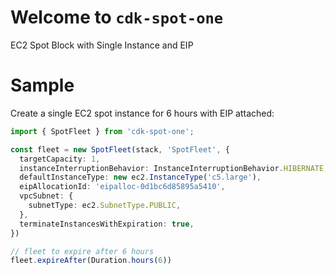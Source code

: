 # Welcome to `cdk-spot-one`

EC2 Spot Block with Single Instance and EIP

# Sample

Create a single EC2 spot instance for 6 hours with EIP attached:

```ts
import { SpotFleet } from 'cdk-spot-one';

const fleet = new SpotFleet(stack, 'SpotFleet', {
  targetCapacity: 1,
  instanceInterruptionBehavior: InstanceInterruptionBehavior.HIBERNATE,
  defaultInstanceType: new ec2.InstanceType('c5.large'),
  eipAllocationId: 'eipalloc-0d1bc6d85895a5410',
  vpcSubnet: {
    subnetType: ec2.SubnetType.PUBLIC,
  },
  terminateInstancesWithExpiration: true,
})

// fleet to expire after 6 hours
fleet.expireAfter(Duration.hours(6))
```
